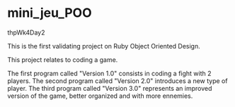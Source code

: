 # mini_jeu_POO

thpWk4Day2

This is the first validating project on Ruby Object Oriented Design. 

This project relates to coding a game.


The first program called "Version 1.0" consists in coding a fight with 2 players.
The second program called "Version 2.0" introduces a new type of player.
The third program called "Version 3.0" represents an improved version of the game, better organized and with more ennemies.
